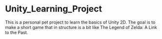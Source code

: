 # Unity_Learning_Project

This is a personal pet project to learn the basics of Unity 2D. The goal is to make a short game that in structure is a bit like The Legend of Zelda: A Link to the Past.
